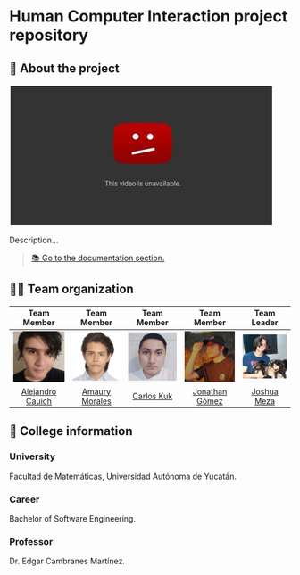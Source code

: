 # Human Computer Interaction project repository

## 📝 About the project

[![Introduction video](./github/img/Screenshot_IntroVideo.png)](#)

Description...

> [📚 Go to the documentation section.](./github/doc/index.md)

## 👨‍💻 Team organization

|                      Team Member                      |                    Team Member                     |                    Team Member                     |                     Team Member                      |                    Team Leader                     |
| :---------------------------------------------------: | :------------------------------------------------: | :------------------------------------------------: | :--------------------------------------------------: | :------------------------------------------------: |
| ![Member picture](./github/img/Picture_Alejandro.png) | ![Member picture](./github/img/Picture_Amaury.png) | ![Member picture](./github/img/Picture_Carlos.png) | ![Member picture](./github/img/Picture_Jonathan.png) | ![Member picture](./github/img/Picture_Joshua.png) |
|    [Alejandro Cauich](https://github.com/Alrox97)     |   [Amaury Morales](https://github.com/amcamcamc)   |   [Carlos Kuk](https://github.com/carlosbaeza6)    |   [Jonathan Gómez](https://github.com/JonathanGGB)   |    [Joshua Meza](https://github.com/JoshuaMeza)    |

## 🏫 College information

### University

Facultad de Matemáticas, Universidad Autónoma de Yucatán.

### Career

Bachelor of Software Engineering.

### Professor

Dr. Edgar Cambranes Martínez.
